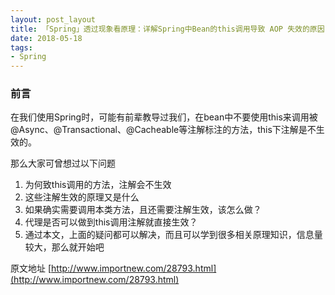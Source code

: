 ```yaml
---
layout: post_layout
title: 「Spring」透过现象看原理：详解Spring中Bean的this调用导致 AOP 失效的原因
date: 2018-05-18
tags: 
- Spring
---
```


### 前言
在我们使用Spring时，可能有前辈教导过我们，在bean中不要使用this来调用被@Async、@Transactional、@Cacheable等注解标注的方法，this下注解是不生效的。

<!--more-->

那么大家可曾想过以下问题

1. 为何致this调用的方法，注解会不生效
2. 这些注解生效的原理又是什么
3. 如果确实需要调用本类方法，且还需要注解生效，该怎么做？
4. 代理是否可以做到this调用注解就直接生效？
5. 通过本文，上面的疑问都可以解决，而且可以学到很多相关原理知识，信息量较大，那么就开始吧

原文地址 [http://www.importnew.com/28793.html](http://www.importnew.com/28793.html)